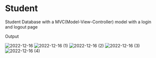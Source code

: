 # Student
Student Database with a MVC(Model-View-Controller) model with a login and logout page

Output

![2022-12-16](https://user-images.githubusercontent.com/115660974/208130352-b3d6540e-ecd4-41ab-951e-93980816d52b.png)
![2022-12-16 (1)](https://user-images.githubusercontent.com/115660974/208130460-3f52d425-3a57-4f58-a760-3b4f702530ae.png)
![2022-12-16 (2)](https://user-images.githubusercontent.com/115660974/208130482-fb649c46-ac56-4711-b89e-55876763729d.png)
![2022-12-16 (3)](https://user-images.githubusercontent.com/115660974/208130500-8480ea9c-2aaf-4ade-b9f4-3309af4c25ea.png)
![2022-12-16 (4)](https://user-images.githubusercontent.com/115660974/208130519-b06a92ec-c769-4baa-bc65-fad17b19e56a.png)

